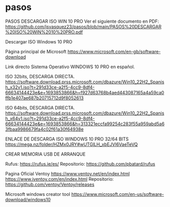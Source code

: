# pasos
PASOS DESCARGAR ISO WIN 10 PRO
Ver el siguiente documento en PDF: 
https://github.com/jsvasquez23/pasos/blob/main/PASOS%20DESCARGAR%20ISO%20WIN%2010%20PRO.pdf

Descargar ISO Windows 10 PRO

Página principal de Microsoft
https://www.microsoft.com/en-gb/software-download

Link directo Sistema Operativo WINDOWS 10 PRO en español.

ISO 32bits, DESCARGA DIRECTA.
https://software.download.prss.microsoft.com/dbazure/Win10_22H2_Spanish_x32v1.iso?t=291d33ce-a2f5-4cc9-8df4-66634144423e&e=1693853866&h=f927d63768b4aed443087165a4a59ca0ffb1e407ae687b20715712d9f8052613 

ISO 64bits, DESCARGA DIRECTA.
https://software.download.prss.microsoft.com/dbazure/Win10_22H2_Spanish_x64v1.iso?t=291d33ce-a2f5-4cc9-8df4-66634144423e&e=1693853866&h=313321eccfa99254c283f55a959abd5a63fbaa9986679fa4c02f61a30f64938e 

ENLACE DE DESCARGA ISO WINDOWS 10 PRO 32/64 BITS
https://mega.nz/folder/HZMx0JRY#wUTGlLH_xbEJVl6VaeTeVQ

CREAR MEMORIA USB DE ARRANQUE

Rufus:
https://rufus.ie/es/
Repositorio:
https://github.com/pbatard/rufus

Pagina Oficial Ventoy
https://www.ventoy.net/en/index.html
https://www.iventoy.com/en/index.html
Repositorio:
https://github.com/ventoy/Ventoy/releases

Microsoft windows creator tool
https://www.microsoft.com/en-us/software-download/windows10
